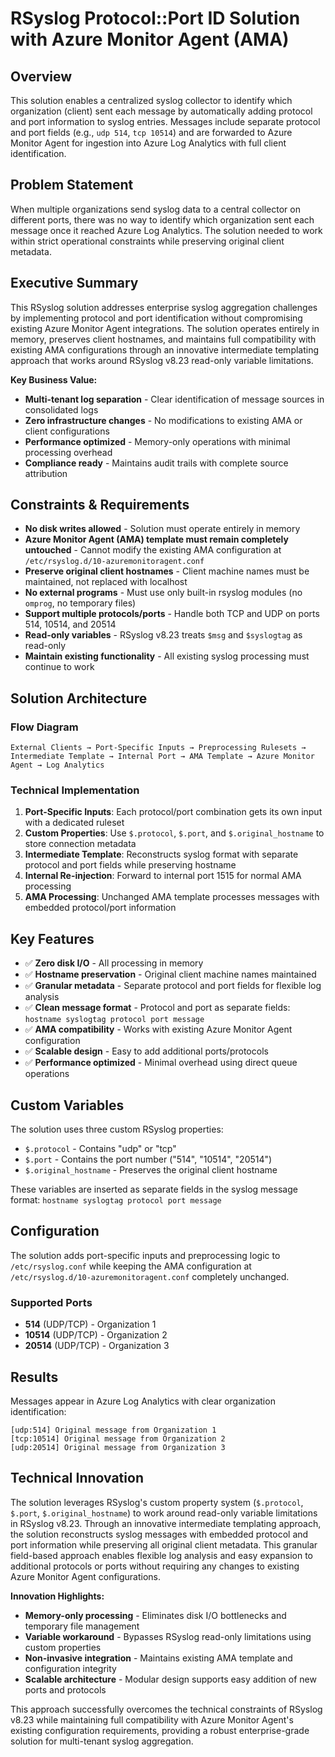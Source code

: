 # RSyslog Protocol::Port ID Solution with Azure Monitor Agent (AMA)

## Overview
This solution enables a centralized syslog collector to identify which organization (client) sent each message by automatically adding protocol and port information to syslog entries. Messages include separate protocol and port fields (e.g., `udp 514`, `tcp 10514`) and are forwarded to Azure Monitor Agent for ingestion into Azure Log Analytics with full client identification.

## Problem Statement
When multiple organizations send syslog data to a central collector on different ports, there was no way to identify which organization sent each message once it reached Azure Log Analytics. The solution needed to work within strict operational constraints while preserving original client metadata.

## Executive Summary
This RSyslog solution addresses enterprise syslog aggregation challenges by implementing protocol and port identification without compromising existing Azure Monitor Agent integrations. The solution operates entirely in memory, preserves client hostnames, and maintains full compatibility with existing AMA configurations through an innovative intermediate templating approach that works around RSyslog v8.23 read-only variable limitations.

**Key Business Value:**
- **Multi-tenant log separation** - Clear identification of message sources in consolidated logs
- **Zero infrastructure changes** - No modifications to existing AMA or client configurations
- **Performance optimized** - Memory-only operations with minimal processing overhead
- **Compliance ready** - Maintains audit trails with complete source attribution

## Constraints & Requirements
- **No disk writes allowed** - Solution must operate entirely in memory
- **Azure Monitor Agent (AMA) template must remain completely untouched** - Cannot modify the existing AMA configuration at `/etc/rsyslog.d/10-azuremonitoragent.conf`
- **Preserve original client hostnames** - Client machine names must be maintained, not replaced with localhost
- **No external programs** - Must use only built-in rsyslog modules (no `omprog`, no temporary files)
- **Support multiple protocols/ports** - Handle both TCP and UDP on ports 514, 10514, and 20514
- **Read-only variables** - RSyslog v8.23 treats `$msg` and `$syslogtag` as read-only
- **Maintain existing functionality** - All existing syslog processing must continue to work

## Solution Architecture

### Flow Diagram
```
External Clients → Port-Specific Inputs → Preprocessing Rulesets → Intermediate Template → Internal Port → AMA Template → Azure Monitor Agent → Log Analytics
```

### Technical Implementation
1. **Port-Specific Inputs**: Each protocol/port combination gets its own input with a dedicated ruleset
2. **Custom Properties**: Use `$.protocol`, `$.port`, and `$.original_hostname` to store connection metadata
3. **Intermediate Template**: Reconstructs syslog format with separate protocol and port fields while preserving hostname
4. **Internal Re-injection**: Forward to internal port 1515 for normal AMA processing
5. **AMA Processing**: Unchanged AMA template processes messages with embedded protocol/port information

## Key Features
- ✅ **Zero disk I/O** - All processing in memory
- ✅ **Hostname preservation** - Original client machine names maintained  
- ✅ **Granular metadata** - Separate protocol and port fields for flexible log analysis
- ✅ **Clean message format** - Protocol and port as separate fields: `hostname syslogtag protocol port message`
- ✅ **AMA compatibility** - Works with existing Azure Monitor Agent configuration
- ✅ **Scalable design** - Easy to add additional ports/protocols
- ✅ **Performance optimized** - Minimal overhead using direct queue operations

## Custom Variables
The solution uses three custom RSyslog properties:
- `$.protocol` - Contains "udp" or "tcp"
- `$.port` - Contains the port number ("514", "10514", "20514")
- `$.original_hostname` - Preserves the original client hostname

These variables are inserted as separate fields in the syslog message format: `hostname syslogtag protocol port message`

## Configuration
The solution adds port-specific inputs and preprocessing logic to `/etc/rsyslog.conf` while keeping the AMA configuration at `/etc/rsyslog.d/10-azuremonitoragent.conf` completely unchanged.

### Supported Ports
- **514** (UDP/TCP) - Organization 1
- **10514** (UDP/TCP) - Organization 2  
- **20514** (UDP/TCP) - Organization 3

## Results
Messages appear in Azure Log Analytics with clear organization identification:
```
[udp:514] Original message from Organization 1
[tcp:10514] Original message from Organization 2
[udp:20514] Original message from Organization 3
```

## Technical Innovation
The solution leverages RSyslog's custom property system (`$.protocol`, `$.port`, `$.original_hostname`) to work around read-only variable limitations in RSyslog v8.23. Through an innovative intermediate templating approach, the solution reconstructs syslog messages with embedded protocol and port information while preserving all original client metadata. This granular field-based approach enables flexible log analysis and easy expansion to additional protocols or ports without requiring any changes to existing Azure Monitor Agent configurations.

**Innovation Highlights:**
- **Memory-only processing** - Eliminates disk I/O bottlenecks and temporary file management
- **Variable workaround** - Bypasses RSyslog read-only limitations using custom properties
- **Non-invasive integration** - Maintains existing AMA template and configuration integrity
- **Scalable architecture** - Modular design supports easy addition of new ports and protocols

This approach successfully overcomes the technical constraints of RSyslog v8.23 while maintaining full compatibility with Azure Monitor Agent's existing configuration requirements, providing a robust enterprise-grade solution for multi-tenant syslog aggregation.
